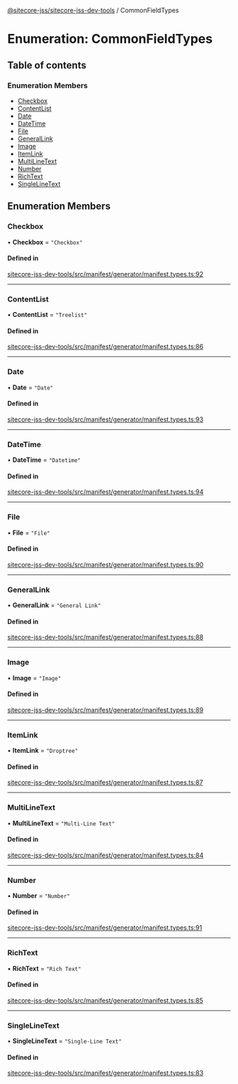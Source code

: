 [@sitecore-jss/sitecore-jss-dev-tools](../README.md) / CommonFieldTypes

# Enumeration: CommonFieldTypes

## Table of contents

### Enumeration Members

- [Checkbox](CommonFieldTypes.md#checkbox)
- [ContentList](CommonFieldTypes.md#contentlist)
- [Date](CommonFieldTypes.md#date)
- [DateTime](CommonFieldTypes.md#datetime)
- [File](CommonFieldTypes.md#file)
- [GeneralLink](CommonFieldTypes.md#generallink)
- [Image](CommonFieldTypes.md#image)
- [ItemLink](CommonFieldTypes.md#itemlink)
- [MultiLineText](CommonFieldTypes.md#multilinetext)
- [Number](CommonFieldTypes.md#number)
- [RichText](CommonFieldTypes.md#richtext)
- [SingleLineText](CommonFieldTypes.md#singlelinetext)

## Enumeration Members

### Checkbox

• **Checkbox** = ``"Checkbox"``

#### Defined in

[sitecore-jss-dev-tools/src/manifest/generator/manifest.types.ts:92](https://github.com/Sitecore/jss/blob/c27405f28/packages/sitecore-jss-dev-tools/src/manifest/generator/manifest.types.ts#L92)

___

### ContentList

• **ContentList** = ``"Treelist"``

#### Defined in

[sitecore-jss-dev-tools/src/manifest/generator/manifest.types.ts:86](https://github.com/Sitecore/jss/blob/c27405f28/packages/sitecore-jss-dev-tools/src/manifest/generator/manifest.types.ts#L86)

___

### Date

• **Date** = ``"Date"``

#### Defined in

[sitecore-jss-dev-tools/src/manifest/generator/manifest.types.ts:93](https://github.com/Sitecore/jss/blob/c27405f28/packages/sitecore-jss-dev-tools/src/manifest/generator/manifest.types.ts#L93)

___

### DateTime

• **DateTime** = ``"Datetime"``

#### Defined in

[sitecore-jss-dev-tools/src/manifest/generator/manifest.types.ts:94](https://github.com/Sitecore/jss/blob/c27405f28/packages/sitecore-jss-dev-tools/src/manifest/generator/manifest.types.ts#L94)

___

### File

• **File** = ``"File"``

#### Defined in

[sitecore-jss-dev-tools/src/manifest/generator/manifest.types.ts:90](https://github.com/Sitecore/jss/blob/c27405f28/packages/sitecore-jss-dev-tools/src/manifest/generator/manifest.types.ts#L90)

___

### GeneralLink

• **GeneralLink** = ``"General Link"``

#### Defined in

[sitecore-jss-dev-tools/src/manifest/generator/manifest.types.ts:88](https://github.com/Sitecore/jss/blob/c27405f28/packages/sitecore-jss-dev-tools/src/manifest/generator/manifest.types.ts#L88)

___

### Image

• **Image** = ``"Image"``

#### Defined in

[sitecore-jss-dev-tools/src/manifest/generator/manifest.types.ts:89](https://github.com/Sitecore/jss/blob/c27405f28/packages/sitecore-jss-dev-tools/src/manifest/generator/manifest.types.ts#L89)

___

### ItemLink

• **ItemLink** = ``"Droptree"``

#### Defined in

[sitecore-jss-dev-tools/src/manifest/generator/manifest.types.ts:87](https://github.com/Sitecore/jss/blob/c27405f28/packages/sitecore-jss-dev-tools/src/manifest/generator/manifest.types.ts#L87)

___

### MultiLineText

• **MultiLineText** = ``"Multi-Line Text"``

#### Defined in

[sitecore-jss-dev-tools/src/manifest/generator/manifest.types.ts:84](https://github.com/Sitecore/jss/blob/c27405f28/packages/sitecore-jss-dev-tools/src/manifest/generator/manifest.types.ts#L84)

___

### Number

• **Number** = ``"Number"``

#### Defined in

[sitecore-jss-dev-tools/src/manifest/generator/manifest.types.ts:91](https://github.com/Sitecore/jss/blob/c27405f28/packages/sitecore-jss-dev-tools/src/manifest/generator/manifest.types.ts#L91)

___

### RichText

• **RichText** = ``"Rich Text"``

#### Defined in

[sitecore-jss-dev-tools/src/manifest/generator/manifest.types.ts:85](https://github.com/Sitecore/jss/blob/c27405f28/packages/sitecore-jss-dev-tools/src/manifest/generator/manifest.types.ts#L85)

___

### SingleLineText

• **SingleLineText** = ``"Single-Line Text"``

#### Defined in

[sitecore-jss-dev-tools/src/manifest/generator/manifest.types.ts:83](https://github.com/Sitecore/jss/blob/c27405f28/packages/sitecore-jss-dev-tools/src/manifest/generator/manifest.types.ts#L83)
